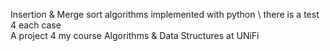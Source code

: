 Insertion & Merge sort algorithms implemented with python \ 
there is a test 4 each case\
A project 4 my course Algorithms & Data Structures at UNiFi
